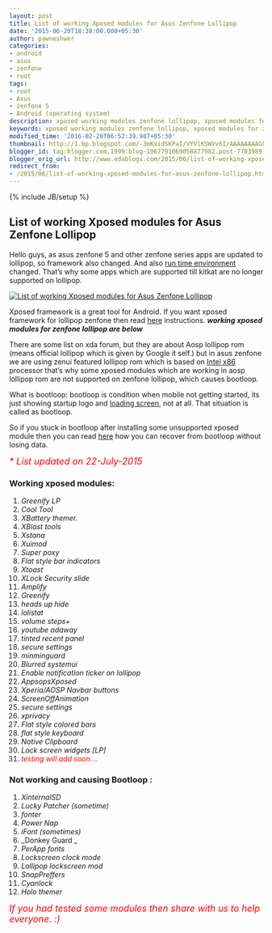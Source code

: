 ```yaml
---
layout: post
title: List of working Xposed modules for Asus Zenfone Lollipop
date: '2015-06-20T18:38:00.000+05:30'
author: pawneshwer
categories:
- android
- asus
- zenfone
- root
tags:
- root
- Asus
- zenfone 5
- Android (operating system)
description: xposed working modules zenfone lollipop, xposed modules for zenfone lollipop, updated list zenfone lollipop xposed modules, working xposed modules list lollipop
keywords: xposed working modules zenfone lollipop, xposed modules for zenfone lollipop, updated list zenfone lollipop xposed modules, working xposed modules list lollipop
modified_time: '2016-02-20T06:52:39.987+05:30'
thumbnail: http://1.bp.blogspot.com/-3mKxidSKPaI/VYVlKSWVv6I/AAAAAAAAGk8/1VPYrA_1dFk/s72-c/logo.jpg
blogger_id: tag:blogger.com,1999:blog-1967791069058877982.post-7703989181711246396
blogger_orig_url: http://www.edablogs.com/2015/06/list-of-working-xposed-modules-for-asus-zenfone-lollipop.html
redirect_from:
- /2015/06/list-of-working-xposed-modules-for-asus-zenfone-lollipop.html
---
```


{% include JB/setup %}

## List of working Xposed modules for Asus Zenfone Lollipop

Hello guys, as asus zenfone 5 and other zenfone series apps are updated to lollipop, so framework also changed. And also [run time environment](http://en.wikipedia.org/wiki/Run-time_system "Run-time system") changed. That’s why some apps which are supported till kitkat are no longer supported on lollipop.

[<span id="goog_674616483"></span>![List of working Xposed modules for Asus Zenfone Lollipop](http://1.bp.blogspot.com/-3mKxidSKPaI/VYVlKSWVv6I/AAAAAAAAGk8/1VPYrA_1dFk/s320/logo.jpg "List of working Xposed modules for Asus Zenfone Lollipop")<span id="goog_674616484"></span>](http://1.bp.blogspot.com/-3mKxidSKPaI/VYVlKSWVv6I/AAAAAAAAGk8/1VPYrA_1dFk/s1600/logo.jpg)

Xposed framework is a great tool for Android. If you want xposed framework for lollipop zenfone then read [here](http://www.xdablogs.com/2015/06/install-xposed-framework-on-zenfone-lollipop.html) instructions. _**working xposed modules for zenfone lollipop are below**_

There are some list on xda forum, but they are about Aosp lollipop rom (means official lollipop which is given by Google it self.) but in asus zenfone we are using zenui featured lollipop rom which is based on [Intel x86](http://en.wikipedia.org/wiki/X86 "X86") processor that’s why some xposed modules which are working in aosp lollipop rom are not supported on zenfone lollipop, which causes bootloop.

What is bootloop: bootloop is condition when mobile not getting started, its just showing startup logo and [loading screen](http://en.wikipedia.org/wiki/Loading_screen "Loading screen"), not at all. That situation is called as bootloop.

So if you stuck in bootloop after installing some unsupported xposed module then you can read [here](http://www.xdablogs.com/2015/06/install-xposed-framework-on-zenfone-lollipop.html) how you can recover from bootloop without losing data.

_<span style="color: red; font-size: large;">* List updated on 22-July-2015</span>_

### Working xposed modules:

1.  _Greenify LP_
2.  _Cool Tool_
3.  _XBattery themer._
4.  _XBlast tools_
5.  _Xstana_
6.  _Xuimod_
7.  _Super poxy_
8.  _Flat style bar indicators_
9.  _Xtoast_
10.  _XLock Security slide_
11.  _Amplify_
12.  _Greenify_
13.  _heads up hide_
14.  _lolistat_
15.  _volume steps+_
16.  _youtube adaway_
17.  _tinted recent panel_
18.  _secure settings_
19.  _minminguard_
20.  _Blurred systemui_
21.  _Enable notification ticker on lollipop_
22.  _AppsopsXposed_
23.  _Xperia/AOSP Navbar buttons_
24.  _ScreenOffAnimation_
25.  _secure settings_
26.  _xprivacy_
27.  _Flat style colored bars_
28.  _flat style keyboard_
29.  _Native Clipboard_
30.  _Lock screen widgets [LP]_
31.  <span style="color: red;">_testing will add soon...._</span>

### Not working and causing Bootloop :

1.  _XinternalSD_
2.  _Lucky Patcher (sometime)_
3.  _fonter_
4.  _Power Nap_
5.  _iFont (sometimes)_
6.  _Donkey Guard _
7.  _PerApp fonts_
8.  _Lockscreen clock mode_
9.  _Lollipop lockscreen mod_
10.  _SnapPreffers_
11.  _Cyanlock_
12.  _Holo themer_

_<span style="color: red; font-size: large;">If you had tested some modules then share with us to help everyone. :)</span>_